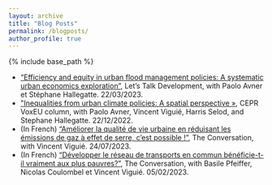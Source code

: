 ```yaml
---
layout: archive
title: "Blog Posts"
permalink: /blogposts/
author_profile: true
---
```


{% include base_path %}

* [“Efficiency and equity in urban flood management policies: A systematic urban economics exploration”](https://blogs.worldbank.org/developmenttalk/efficiency-and-equity-urban-flood-management-policies-systematic-urban-economics#), Let’s Talk Development, with Paolo Avner et Stéphane Hallegatte. 22/03/2023.
* ["Inequalities from urban climate policies: A spatial perspective »](https://cepr.org/voxeu/columns/inequalities-urban-climate-policies-spatial-perspective), CEPR VoxEU column, with Paolo Avner, Vincent Viguié, Harris Selod, and Stephane Hallegatte. 22/12/2022.
* (In French) [“Améliorer la qualité de vie urbaine en réduisant les émissions de gaz à effet de serre, c’est possible !”](https://theconversation.com/ameliorer-la-qualite-de-vie-urbaine-en-reduisant-les-emissions-de-gaz-a-effet-de-serre-cest-possible-208249), The Conversation, with Vincent Viguié. 24/07/2023.
* (In French) [“Développer le réseau de transports en commun bénéficie-t-il vraiment aux plus pauvres?”](https://theconversation.com/developper-le-reseau-de-transports-en-commun-beneficie-t-il-vraiment-aux-plus-pauvres-198261), The Conversation, with Basile Pfeiffer, Nicolas Coulombel et Vincent Viguié. 05/02/2023.
